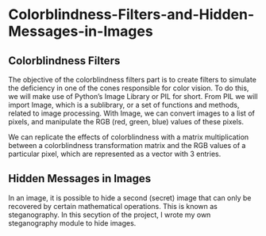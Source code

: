 # Colorblindness-Filters-and-Hidden-Messages-in-Images

## Colorblindness Filters
The objective of the colorblindness filters part is to create filters to simulate the deficiency in one of the cones responsible for color vision. To do this, we will make use of Python’s Image Library or PIL for short. From PIL we will import Image, which is a sublibrary, or a set of functions and methods, related to image processing. With Image, we can convert images to a list of pixels, and manipulate the RGB (red, green, blue) values of these pixels.

We can replicate the effects of colorblindness with a matrix multiplication between a colorblindness transformation matrix and the RGB values of a particular pixel, which are represented as a vector with 3 entries.

## Hidden Messages in Images

In an image, it is possible to hide a second (secret) image that can only be recovered by certain mathematical operations. This is known as steganography. In this secytion of the project, I wrote my own steganography module to hide images.
